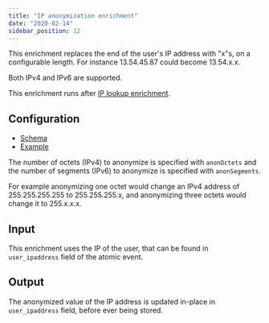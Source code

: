 ```yaml
---
title: "IP anonymization enrichment"
date: "2020-02-14"
sidebar_position: 12
---
```


This enrichment replaces the end of the user's IP address with "x"s, on a configurable length. For instance 13.54.45.87 could become 13.54.x.x.

Both IPv4 and IPv6 are supported.

This enrichment runs after [IP lookup enrichment](/docs/enriching-your-data/available-enrichments/ip-lookup-enrichment/index.md).

## Configuration

- [Schema](https://github.com/snowplow/iglu-central/blob/master/schemas/com.snowplowanalytics.snowplow/anon_ip/jsonschema/1-0-1)
- [Example](https://github.com/snowplow/enrich/blob/master/config/enrichments/anon_ip.json)

The number of octets (IPv4) to anonymize is specified with `anonOctets` and the number of segments (IPv6) to anonymize is specified with `anonSegments`.

For example anonymizing one octet would change an IPv4 address of 255.255.255.255 to 255.255.255.x, and anonymizing three octets would change it to 255.x.x.x.

## Input

This enrichment uses the IP of the user, that can be found in `user_ipaddress` field of the atomic event.

## Output

The anonymized value of the IP address is updated in-place in `user_ipaddress` field, before ever being stored.
